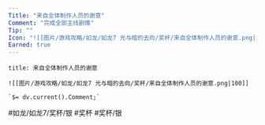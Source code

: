 ```yaml
---
Title: "来自全体制作人员的谢意"
Comment: "完成全部主线剧情"
Tip: ""
Icon: "![[图片/游戏攻略/如龙/如龙7 光与暗的去向/奖杯/来自全体制作人员的谢意.png|30]]"
Earned: true
---
```

```ad-common-silver-trophy
title: 来自全体制作人员的谢意

![[图片/游戏攻略/如龙/如龙7 光与暗的去向/奖杯/来自全体制作人员的谢意.png|100]]

`$= dv.current().Comment;`

```

#如龙/如龙7/奖杯/银 #奖杯 #奖杯/银
